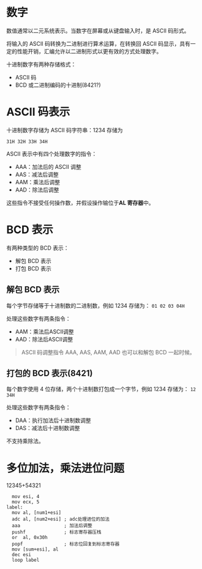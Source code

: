 # 数字

数值通常以二元系统表示。当数字在屏幕或从键盘输入时，是 ASCII 码形式。

将输入的 ASCII 码转换为二进制进行算术运算，在转换回 ASCII 码显示，具有一定的性能开销，汇编允许以二进制形式以更有效的方式处理数字。

十进制数字有两种存储格式：

- ASCII 码
- BCD 或二进制编码的十进制(8421?)

# ASCII 码表示

十进制数字存储为 ASCII 码字符串：1234 存储为

`31H 32H 33H 34H`

ASCII 表示中有四个处理数字的指令：

- AAA：加法后的 ASCII 调整
- AAS：减法后调整
- AAM：乘法后调整
- AAD：除法后调整

这些指令不接受任何操作数，并假设操作输位于**AL 寄存器**中。

# BCD 表示

有两种类型的 BCD 表示：

- 解包 BCD 表示
- 打包 BCD 表示

## 解包 BCD 表示

每个字节存储等于十进制数的二进制数，例如 1234 存储为：
`01 02 03 04H`

处理这些数字有两条指令：

- AAM：乘法后ASCII调整
- AAD：除法后ASCII调整

> ASCII 码调整指令 AAA, AAS, AAM, AAD 也可以和解包 BCD 一起时候。

## 打包的 BCD 表示(8421)

每个数字使用 4 位存储，两个十进制数打包成一个字节，例如 1234 存储为：
`12 34H`

处理这些数字有两条指令：

- DAA：执行加法后十进制数调整
- DAS：减法后十进制数调整

不支持乘除法。

# 多位加法，乘法进位问题

12345+54321
```assembly
  mov esi, 4
  mov ecx, 5
label:
  mov al, [num1+esi]
  adc al, [num2+esi] ; adc处理进位的加法
  aaa                ; 加法后调整
  pushf              ; 标志寄存器压栈
  or  al, 0x30h
  popf               ; 标志位回复到标志寄存器
  mov [sum+esi], al
  dec esi
  loop label
```
